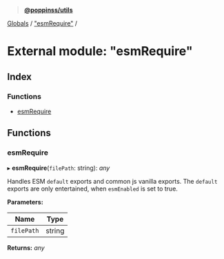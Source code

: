 > **[@poppinss/utils](../README.md)**

[Globals](../README.md) / ["esmRequire"](_esmrequire_.md) /

# External module: "esmRequire"

## Index

### Functions

* [esmRequire](_esmrequire_.md#esmrequire)

## Functions

###  esmRequire

▸ **esmRequire**(`filePath`: string): *any*

Handles ESM `default` exports and common js vanilla exports. The `default`
exports are only entertained, when `esmEnabled` is set to true.

**Parameters:**

Name | Type |
------ | ------ |
`filePath` | string |

**Returns:** *any*